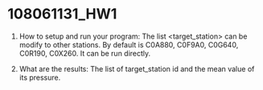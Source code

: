 # 108061131_HW1

1. How to setup and run your program:
	The list <target_station> can be modify to other stations.
	By default is C0A880, C0F9A0, C0G640, C0R190, C0X260.
	It can be run directly.

2. What are the results:
	The list of target_station id and the mean value of its pressure.
